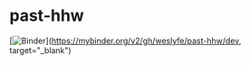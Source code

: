 # past-hhw

[![Binder](https://mybinder.org/badge_logo.svg)](https://mybinder.org/v2/gh/weslyfe/past-hhw/dev, target="_blank")

